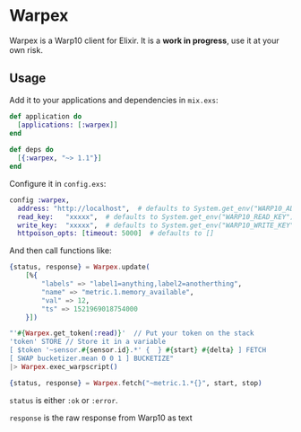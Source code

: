 # Warpex

Warpex is a Warp10 client for Elixir. It is a __work in progress__, use it at your own risk.

## Usage

Add it to your applications and dependencies in `mix.exs`:

```elixir
def application do
  [applications: [:warpex]]
end
  
def deps do
  [{:warpex, "~> 1.1"}]
end
```


Configure it in `config.exs`:

```elixir
config :warpex,
  address: "http://localhost",  # defaults to System.get_env("WARP10_ADDRESS"),
  read_key:   "xxxxx",  # defaults to System.get_env("WARP10_READ_KEY")
  write_key:  "xxxxx",  # defaults to System.get_env("WARP10_WRITE_KEY")
  httpoison_opts: [timeout: 5000]  # defaults to []
```

And then call functions like:

```elixir
{status, response} = Warpex.update(
    [%{
        "labels" => "label1=anything,label2=anotherthing", 
        "name" => "metric.1.memory_available", 
        "val" => 12, 
        "ts" => 1521969018754000
    }])
```

```elixir
"'#{Warpex.get_token(:read)}'  // Put your token on the stack                                                                                                           
'token' STORE // Store it in a variable   
[ $token '~sensor.#{sensor.id}.*' {  } #{start} #{delta} ] FETCH  
[ SWAP bucketizer.mean 0 0 1 ] BUCKETIZE"     
|> Warpex.exec_warpscript()
```


```elixir
{status, response} = Warpex.fetch("~metric.1.*{}", start, stop)
```

`status` is either `:ok` or `:error`.

`response` is the raw response from Warp10 as text
